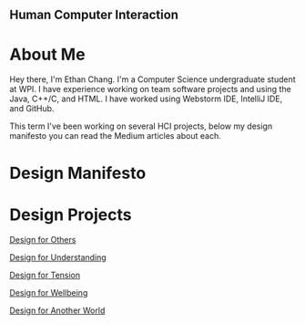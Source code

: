 ## Human Computer Interaction

# About Me

Hey there, I'm Ethan Chang. I'm a Computer Science undergraduate student at WPI. I have experience working on team software projects and using the Java, C++/C, and HTML. I have worked using Webstorm IDE, IntelliJ IDE, and GitHub.

This term I've been working on several HCI projects, below my design manifesto you can read the Medium articles about each.

# Design Manifesto

# Design Projects

[Design for Others](https://medium.com/@ethanlichang/design-for-others-e0a5da8331f8)

[Design for Understanding](https://medium.com/@ethanlichang/design-for-understanding-13a33f62f6de)

[Design for Tension](https://medium.com/@ethanlichang/design-for-tension-f600c50cb125)

[Design for Wellbeing](https://medium.com/@ethanlichang/design-for-wellbeing-7f03ace03d2d)

[Design for Another World](https://medium.com/@jaredgrimm1/design-for-another-world-6c6c11c082d0)
